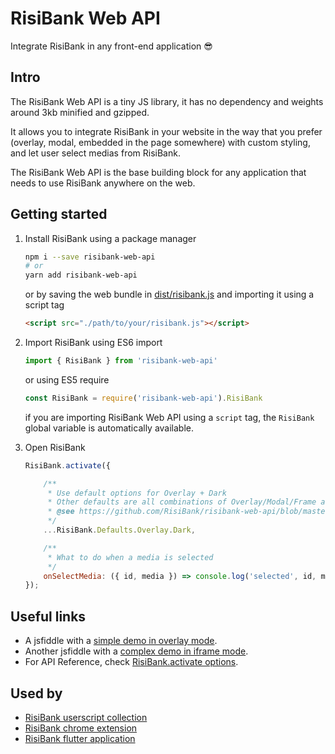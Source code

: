 # RisiBank Web API

Integrate RisiBank in any front-end application 😎


## Intro

The RisiBank Web API is a tiny JS library, it has no dependency and weights around 3kb minified and gzipped.

It allows you to integrate RisiBank in your website in the way that you prefer (overlay, modal, embedded in the page somewhere) with custom styling, and let user select medias from RisiBank.

The RisiBank Web API is the base building block for any application that needs to use RisiBank anywhere on the web.

## Getting started

1. Install RisiBank using a package manager
    ```bash
    npm i --save risibank-web-api
    # or
    yarn add risibank-web-api
    ```
    or by saving the web bundle in [dist/risibank.js](./dist/risibank.js) and importing it using a script tag
    ```html
    <script src="./path/to/your/risibank.js"></script>
    ```

2. Import RisiBank using ES6 import
    ```javascript
    import { RisiBank } from 'risibank-web-api'
    ```
    or using ES5 require
    ```javascript
    const RisiBank = require('risibank-web-api').RisiBank
    ```
    if you are importing RisiBank Web API using a `script` tag, the `RisiBank` global variable is automatically available.

3. Open RisiBank
    ```javascript
    RisiBank.activate({

        /**
         * Use default options for Overlay + Dark
         * Other defaults are all combinations of Overlay/Modal/Frame and Light/Dark/LightClassic/DarkClassic, e.g. RisiBank.Defaults.Frame.LightClassic
         * @see https://github.com/RisiBank/risibank-web-api/blob/master/src/Defaults.js#L7
         */
        ...RisiBank.Defaults.Overlay.Dark,

        /**
         * What to do when a media is selected
         */
        onSelectMedia: ({ id, media }) => console.log('selected', id, media),
    });
    ```

## Useful links

- A jsfiddle with a [simple demo in overlay mode](https://jsfiddle.net/7wqLj9x1/2/).
- Another jsfiddle with a [complex demo in iframe mode](https://jsfiddle.net/khr9pvae/1/).
- For API Reference, check [RisiBank.activate options](https://github.com/RisiBank/risibank-web-api/blob/master/src/RisiBank.js#L7).

## Used by

- [RisiBank userscript collection](https://github.com/RisiBank/risibank-userscripts)
- [RisiBank chrome extension](https://github.com/RisiBank/risibank-chrome-extension)
- [RisiBank flutter application](https://github.com/RisiBank/risibank-flutter)
